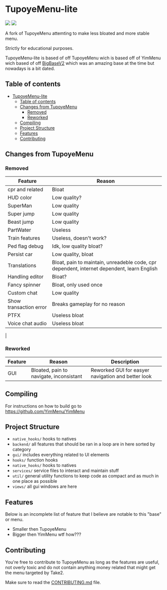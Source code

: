 # TupoyeMenu-lite

![](https://img.shields.io/badge/dynamic/json?color=ffab00&label=Online%20Version&query=%24.game.online&url=https%3A%2F%2Fraw.githubusercontent.com%2FTupoyeMenu%2FTupoyeMenu%2Flite%2Fmetadata.json&style=flat-square&labelColor=000000) ![](https://img.shields.io/badge/dynamic/json?color=ffab00&label=Game%20Build&query=%24.game.build&url=https%3A%2F%2Fraw.githubusercontent.com%2FTupoyeMenu%2FTupoyeMenu%2Flite%2Fmetadata.json&style=flat-square&labelColor=000000)

A fork of TupoyeMenu attemting to make less bloated and more stable menu.

Strictly for educational purposes.

TupoyeMenu-lite is based of off TupoyeMenu wich is based off of YimMenu wich based of off [BigBaseV2](https://github.com/Pocakking/BigBaseV2) which was an amazing base at the time but nowadays is a bit dated.

## Table of contents

- [TupoyeMenu-lite](#tupoyemenu-lite)
  - [Table of contents](#table-of-contents)
  - [Changes from TupoyeMenu](#changes-from-tupoyemenu)
    - [Removed](#removed)
    - [Reworked](#reworked)
  - [Compiling](#compiling)
  - [Project Structure](#project-structure)
  - [Features](#features)
  - [Contributing](#contributing)

## Changes from TupoyeMenu
### Removed
| Feature          | Reason                 |
|------------------|------------------------|
| cpr and related  | Bloat                  |
| HUD color        | Low quality?           |
| SuperMan         | Low quality            |
| Super jump       | Low quality            |
| Beast jump       | Low quality            |
| PartWater        | Useless                |
| Train features   | Useless, doesn't work? |
| Ped flag debug   | Idk, low quality bloat?|
| Persist car      | Low quality, bloat     |
| Translations     | Bloat, pain to maintain, unreadeble code, cpr dependent, internet dependent, learn English |
| Handling editor  | Bloat?                 |
| Fancy spinner    | Bloat, only used once  |
| Custom chat      | Low quality            |
| Show transaction error | Breaks gameplay for no reason |
| PTFX             | Useless bloat          |
| Voice chat audio | Useless bloat          |
| 

### Reworked
| Feature | Reason                                   | Description   |
|---------|------------------------------------------|---------------|
| GUI     | Bloated, pain to navigate, inconsistant  | Reworked GUI for easyer navigation and better look |

## Compiling
For instructions on how to build go to https://github.com/YimMenu/YimMenu

## Project Structure
- `native_hooks/` hooks to natives
- `backend/` all features that should be ran in a loop are in here sorted by category
- `gui/` includes everything related to UI elements
- `hooks/` function hooks
- `native_hooks/` hooks to natives
- `services/` service files to interact and maintain stuff
- `util/` general utility functions to keep code as compact and as much in one place as possible
- `views/` all gui windows are here

## Features

Below is an incomplete list of feature that I believe are notable to this "base" or menu.

 - Smaller then TupoyeMenu
 - Bigger then YimMenu wtf how???
 
## Contributing

You're free to contribute to TupoyeMenu as long as the features are useful, not overly toxic and do not contain anything money related that might get the menu targeted by Take2.

Make sure to read the [CONTRIBUTING.md](CONTRIBUTING.md) file.
